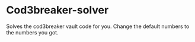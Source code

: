 # Cod3breaker-solver
Solves the cod3breaker vault code for you.
Change the default numbers to the numbers you got.
